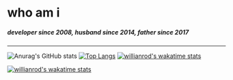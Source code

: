 # who am i
##### _developer since 2008, husband since 2014, father since 2017_

---

![Anurag's GitHub stats](https://github-readme-stats.vercel.app/api?username=diegominetti&show_icons=true)
[![Top Langs](https://github-readme-stats.vercel.app/api/top-langs/?username=diegominetti&layout=compact)](https://github.com/anuraghazra/github-readme-stats)
[![willianrod's wakatime stats](https://github-readme-stats.vercel.app/api/wakatime?username=diegominetti)](https://github.com/anuraghazra/github-readme-stats)

[![willianrod's wakatime stats](https://github-readme-stats.vercel.app/api/wakatime?username=diegominetti)](https://github.com/anuraghazra/github-readme-stats)
